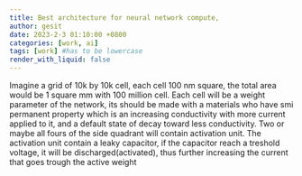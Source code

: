 ```yaml
---
title: Best architecture for neural network compute, 
author: gesit
date: 2023-2-3 01:10:00 +0800
categories: [work, ai]
tags: [work] #has to be lowercase
render_with_liquid: false
---
```


Imagine a grid of 10k by 10k cell, each cell 100 nm square, the total area would be 1 square mm with 100 million cell. Each cell will be a weight parameter of the network, its should be made with a materials who have smi permanent property which is an increasing conductivity with more current applied to it, and a default state of decay toward less conductivity. Two or maybe all fours of the side quadrant will contain activation unit. The activation unit contain a leaky capacitor, if the capacitor reach a treshold voltage, it will be discharged(activated), thus further increasing the current that goes trough the active weight 















